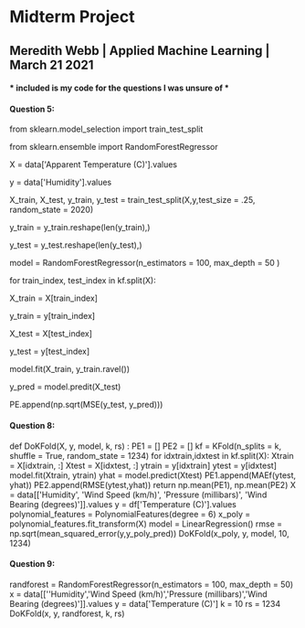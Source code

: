 # Midterm Project 
## Meredith Webb | Applied Machine Learning | March 21 2021 
#### * included is my code for the questions I was unsure of *
#### Question 5: 
from sklearn.model_selection import train_test_split 

from sklearn.ensemble import RandomForestRegressor

X = data['Apparent Temperature (C)'].values

y = data['Humidity'].values

X_train, X_test, y_train, y_test = train_test_split(X,y,test_size = .25, random_state = 2020)

y_train = y_train.reshape(len(y_train),)

y_test = y_test.reshape(len(y_test),)

model = RandomForestRegressor(n_estimators = 100, max_depth = 50 ) 

for train_index, test_index in kf.split(X):

  X_train = X[train_index]
  
  y_train = y[train_index]
  
  X_test = X[test_index]
  
  y_test = y[test_index]
  
  model.fit(X_train, y_train.ravel()) 
  
  y_pred = model.predit(X_test)
  
  PE.append(np.sqrt(MSE(y_test, y_pred)))

#### Question 8: 
def DoKFold(X, y, model, k, rs) : 
  PE1 = [] 
  PE2 = []
  kf = KFold(n_splits = k, shuffle = True, random_state = 1234) 
  for idxtrain,idxtest in kf.split(X): 
    Xtrain = X[idxtrain, :]
    Xtest = X[idxtest, :]
    ytrain = y[idxtrain] 
    ytest = y[idxtest]
    model.fit(Xtrain, ytrain) 
    yhat = model.predict(Xtest) 
    PE1.append(MAEf(ytest, yhat)) 
    PE2.append(RMSE(ytest,yhat)) 
  return np.mean(PE1), np.mean(PE2)
X = data[['Humidity', 'Wind Speed (km/h)', 'Pressure (millibars)', 'Wind Bearing (degrees)']].values 
y = df['Temperature (C)'].values
polynomial_features = PolynomialFeatures(degree = 6) 
x_poly = polynomial_features.fit_transform(X) 
model = LinearRegression() 
rmse = np.sqrt(mean_squared_error(y,y_poly_pred)) 
DoKFold(x_poly, y, model, 10, 1234) 

#### Question 9: 
randforest = RandomForestRegressor(n_estimators = 100, max_depth = 50) 
x = data[[''Humidity','Wind Speed (km/h)','Pressure (millibars)','Wind Bearing (degrees)']].values
y = data['Temperature (C)'] 
k = 10 
rs = 1234 
DoKFold(x, y, randforest, k, rs) 

